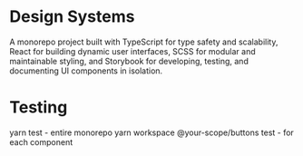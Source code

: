 # Design Systems

A monorepo project built with TypeScript for type safety and scalability, React for building dynamic user interfaces, SCSS for modular and maintainable styling, and Storybook for developing, testing, and documenting UI components in isolation.


# Testing
yarn test - entire monorepo
yarn workspace @your-scope/buttons test - for each component